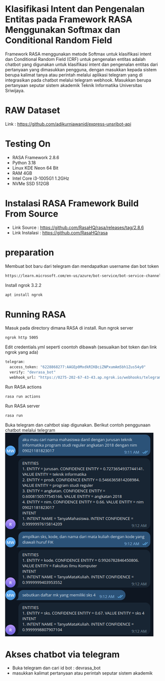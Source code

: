 # Klasifikasi Intent dan Pengenalan Entitas pada Framework RASA Menggunakan Softmax dan Conditional Random Field
Framework RASA menggunakan metode Softmax untuk klasifikasi intent dan Conditional Random Field (CRF) untuk pengenalan entitas adalah chatbot yang digunakan untuk klasifikasi intent dan pengenalan entitas dari pertanyaan yang dimasukkan pengguna, dengan masukkan kepada sistem berupa kalimat tanya atau perintah melalui aplikasi telegram yang di integrasikan pada chatbot melalui telegram webhook. Masukkan berupa pertanyaan seputar sistem akademik Teknik Informatika Universitas Sriwijaya.

# RAW Dataset
Link : https://github.com/adikurniawanid/express-unsribot-api

# Testing On
- RASA Framework 2.8.6
- Python 3.18
- Linux KDE Neon 64 Bit
- RAM 4GB
- Intel Core i3-1005G1 1.2GHz
- NVMe SSD 512GB

# Instalasi RASA Framework Build From Source
- Link Source : https://github.com/RasaHQ/rasa/releases/tag/2.8.6
- Link Instalasi : https://github.com/RasaHQ/rasa

# preparation
Membuat bot baru dari telegram dan mendapatkan username dan bot token
```bash
https://learn.microsoft.com/en-us/azure/bot-service/bot-service-channel-connect-telegram?view=azure-bot-service-4.0
```
Install ngrok 3.2.2
```bash
apt install ngrok
```

# Running RASA
Masuk pada directory dimana RASA di install.
Run ngrok server
```bash
ngrok http 5005
```
Edit credentials.yml seperti coontoh dibawah (sesuaikan bot token dan link ngrok yang ada)
```bash
telegram:
  access_token: "6228868277:AAGEp0MxdkRIKBciZNPxumAm5bh1Zus54y0"
  verify: "devrasa_bot"
  webhook_url: "https://0275-202-67-43-43.ap.ngrok.io/webhooks/telegram/webhook"
```
Run RASA actions
```bash
rasa run actions
```
Run RASA server
```bash
rasa run
```
Buka telegram dan cahtbot siap digunakan. Berikut contoh penggunaan chatbot melalui telegram
![cover manual book](https://github.com/rsf-project/skripsi/blob/main/results/Screenshot_20230603_215617.png)
# Akses chatbot via telegram
- Buka telegram dan cari id bot : devrasa_bot
- masukkan kalimat pertanyaan atau perintah seputar sistem akademik
